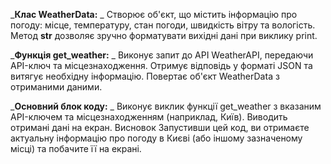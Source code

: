 _**Клас WeatherData:**
_
Створює об'єкт, що містить інформацію про погоду: місце, температуру, стан погоди, швидкість вітру та вологість.
Метод __str__ дозволяє зручно форматувати вихідні дані при виклику print.

_**Функція get_weather:**
_
Виконує запит до API WeatherAPI, передаючи API-ключ та місцезнаходження.
Отримує відповідь у форматі JSON та витягує необхідну інформацію.
Повертає об'єкт WeatherData з отриманими даними.

_**Основний блок коду:**
_
Виконує виклик функції get_weather з вказаним API-ключем та місцезнаходженням (наприклад, Київ).
Виводить отримані дані на екран.
Висновок
Запустивши цей код, ви отримаєте актуальну інформацію про погоду в Києві (або іншому зазначеному місці) та побачите її на екрані.
